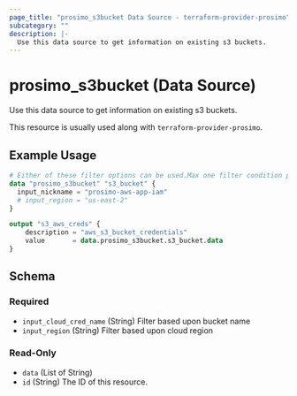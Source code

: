 ```yaml
---
page_title: "prosimo_s3bucket Data Source - terraform-provider-prosimo"
subcategory: ""
description: |-
  Use this data source to get information on existing s3 buckets.
---
```


# prosimo_s3bucket (Data Source)

Use this data source to get information on existing s3 buckets.

This resource is usually used along with `terraform-provider-prosimo`.



## Example Usage

```terraform
# Either of these filter options can be used.Max one filter condition per request. 
data "prosimo_s3bucket" "s3_bucket" {
  input_nickname = "prosimo-aws-app-iam"
  # input_region = "us-east-2"
}

output "s3_aws_creds" {
    description = "aws_s3_bucket_credentials"
    value       = data.prosimo_s3bucket.s3_bucket.data
}
```

<!-- schema generated by tfplugindocs -->
## Schema

### Required

- `input_cloud_cred_name` (String) Filter based upon bucket name
- `input_region` (String) Filter based upon cloud region

### Read-Only

- `data` (List of String)
- `id` (String) The ID of this resource.



